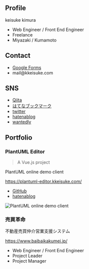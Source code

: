 ## Profile

keisuke kimura

- Web Engineer / Front End Engineer
- Freelance
- Miyazaki / Kumamoto

## Contact

- [Google Forms](https://goo.gl/forms/xoKOlTbN2Mqf5eh22)
- &#x6d;&#x61;&#x69;&#x6c;&#x40;&#x6b;&#x6b;&#x65;&#x69;&#x73;&#x75;&#x6b;&#x65;&#x2e;&#x63;&#x6f;&#x6d;

## SNS

- [Qiita](http://qiita.com/kkeisuke)
- [はてなブックマーク](http://b.hatena.ne.jp/kkeisuke)
- [twitter](https://twitter.com/kkeisuke)
- [hatenablog](http://kkeisuke.hatenablog.com)
- [wantedly](https://www.wantedly.com/users/26957334)

## Portfolio

### PlantUML Editor

> A Vue.js project

PlantUML online demo client

https://plantuml-editor.kkeisuke.com/

- [GitHub](https://github.com/kkeisuke/plantuml-editor)
- [hatenablog](http://kkeisuke.hatenablog.com/entry/2017/08/07/160845)

![PlantUML online demo client](https://plantuml-editor.kkeisuke.com/static/capture1_20170809.png)

### 売買革命

不動産売買仲介営業支援システム

https://www.baibaikakumei.jp/

- Web Engineer / Front End Engineer
- Project Leader
- Project Manager
